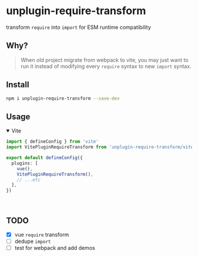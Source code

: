 # unplugin-require-transform
transform `require` into `import` for ESM runtime compatibility

## Why?

> When old project migrate from webpack to vite, you may just want to run it instead of modifying every `require` syntax to new `import` syntax.

## Install

```sh
npm i unplugin-require-transform --save-dev
```

## Usage

<details open>
<summary>Vite</summary>

```ts
import { defineConfig } from 'vite'
import VitePluginRequireTransform from 'unplugin-require-transform/vite'

export default defineConfig({
  plugins: [
    vue(),
    VitePluginRequireTransform(),
    // ...etc
  ],
})
```
<br/></details>


## TODO
- [x]  vue `require` transform
- [ ]  dedupe `import` 
- [ ]  test for webpack and add demos
